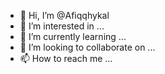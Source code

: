 - 👋 Hi, I’m @Afiqqhykal
- 👀 I’m interested in ...
- 🌱 I’m currently learning ...
- 💞️ I’m looking to collaborate on ...
- 📫 How to reach me ...

<!---
Afiqqhykal/Afiqqhykal is a ✨ special ✨ repository because its `README.md` (this file) appears on your GitHub profile.
You can click the Preview link to take a look at your changes.
--->

